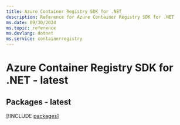 ```yaml
---
title: Azure Container Registry SDK for .NET
description: Reference for Azure Container Registry SDK for .NET
ms.date: 09/30/2024
ms.topic: reference
ms.devlang: dotnet
ms.service: containerregistry
---
```

# Azure Container Registry SDK for .NET - latest
## Packages - latest
[!INCLUDE [packages](container-registry-index.md)]